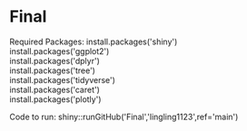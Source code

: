 # Final

Required Packages:
install.packages('shiny')  
install.packages('ggplot2')  
install.packages('dplyr')  
install.packages('tree')  
install.packages('tidyverse')  
install.packages('caret')   
install.packages('plotly')  


Code to run:
shiny::runGitHub('Final','lingling1123',ref='main')
